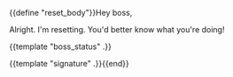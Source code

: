 {{define "reset_body"}}Hey boss,

Alright.  I'm resetting.  You'd better know what you're doing!

{{template "boss_status" .}}

{{template "signature" .}}{{end}}